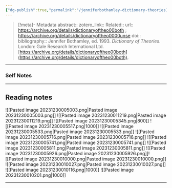 ```yaml
---
{"dg-publish":true,"permalink":"/jenniferbothamley-dictionary-theories1993/","title":"Dictionary of Theories","tags":["Source","theory"]}
---
```



> [!meta]- Metadata
> abstract:: 
> zotero_link:: 
> Related:: 
> url:: https://archive.org/details/dictionaryoftheo00both ; https://archive.org/details/dictionaryoftheo0000unse
> doi:: 
> bibliography:: Jennifer Bothamley, ed. 1993. _Dictionary of Theories_. London: Gale Research International Ltd. [https://archive.org/details/dictionaryoftheo00both](https://archive.org/details/dictionaryoftheo00both).

---
### Self Notes





---
## Reading notes


![[Pasted image 20231230005003.png\|Pasted image 20231230005003.png]]
![[Pasted image 20231230011219.png\|Pasted image 20231230011219.png]]
![[Pasted image 20231230005345.png\|800]]
![[Pasted image 20231230005517.png\|1000]]
![[Pasted image 20231230005533.png\|Pasted image 20231230005533.png]]
![[Pasted image 20231230005716.png\|Pasted image 20231230005716.png]]
![[Pasted image 20231230005741.png\|Pasted image 20231230005741.png]]
![[Pasted image 20231230005811.png\|Pasted image 20231230005811.png]]
![[Pasted image 20231230005926.png\|Pasted image 20231230005926.png]]![[Pasted image 20231230010000.png\|Pasted image 20231230010000.png]]
![[Pasted image 20231230010027.png\|Pasted image 20231230010027.png]]
![[Pasted image 20231230010116.png\|1000]]
![[Pasted image 20231230010201.png\|1000]]



---



